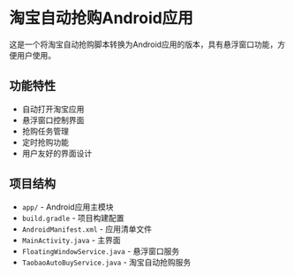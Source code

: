 # 淘宝自动抢购Android应用

这是一个将淘宝自动抢购脚本转换为Android应用的版本，具有悬浮窗口功能，方便用户使用。

## 功能特性

- 自动打开淘宝应用
- 悬浮窗口控制界面
- 抢购任务管理
- 定时抢购功能
- 用户友好的界面设计

## 项目结构

- `app/` - Android应用主模块
- `build.gradle` - 项目构建配置
- `AndroidManifest.xml` - 应用清单文件
- `MainActivity.java` - 主界面
- `FloatingWindowService.java` - 悬浮窗口服务
- `TaobaoAutoBuyService.java` - 淘宝自动抢购服务